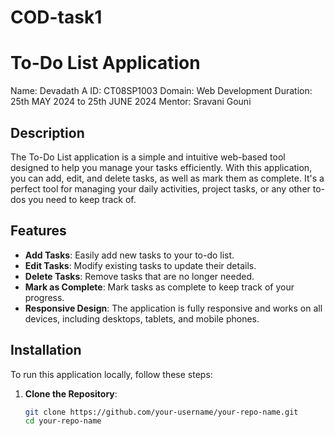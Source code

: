 # COD-task1
# To-Do List Application
Name: Devadath A ID: CT08SP1003 Domain: Web Development Duration: 25th MAY 2024 to 25th JUNE 2024 Mentor: Sravani Gouni
## Description
The To-Do List application is a simple and intuitive web-based tool designed to help you manage your tasks efficiently. With this application, you can add, edit, and delete tasks, as well as mark them as complete. It's a perfect tool for managing your daily activities, project tasks, or any other to-dos you need to keep track of.

## Features
- **Add Tasks**: Easily add new tasks to your to-do list.
- **Edit Tasks**: Modify existing tasks to update their details.
- **Delete Tasks**: Remove tasks that are no longer needed.
- **Mark as Complete**: Mark tasks as complete to keep track of your progress.
- **Responsive Design**: The application is fully responsive and works on all devices, including desktops, tablets, and mobile phones.

## Installation
To run this application locally, follow these steps:

1. **Clone the Repository**:
   ```sh
   git clone https://github.com/your-username/your-repo-name.git
   cd your-repo-name
